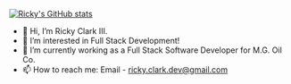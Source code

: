 [![Ricky's GitHub stats](https://github-readme-stats.vercel.app/api?username=Ricky-ClarkIII)](https://github.com/Ricky-ClarkIII/github-readme-stats)
- 👋 Hi, I’m Ricky Clark III.
- 👀 I’m interested in Full Stack Development!
- 🌱 I’m currently working as a Full Stack Software Developer for M.G. Oil Co.
- 📫 How to reach me: Email - ricky.clark.dev@gmail.com

<!---
Ricky-Clark/Ricky-Clark is a ✨ special ✨ repository because its `README.md` (this file) appears on your GitHub profile.
You can click the Preview link to take a look at your changes.
--->
